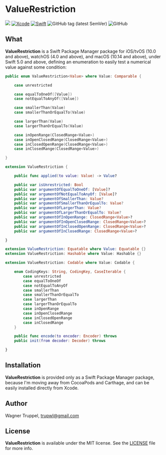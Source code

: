 # ValueRestriction
![](https://img.shields.io/badge/platforms-iOS%2010%20%7C%20tvOS%2010%20%7C%20watchOS%204%20%7C%20macOS%2010.14-red)
[![Xcode](https://img.shields.io/badge/Xcode-11-blueviolet.svg)](https://developer.apple.com/xcode)
[![Swift](https://img.shields.io/badge/Swift-5.0-orange.svg)](https://swift.org)
![GitHub tag (latest SemVer)](https://img.shields.io/github/v/tag/wltrup/ValueRestriction)
![GitHub](https://img.shields.io/github/license/wltrup/ValueRestriction)

## What

**ValueRestriction** is a Swift Package Manager package for iOS/tvOS (10.0 and above), watchOS (4.0 and above), and macOS (10.14 and above), under Swift 5.0 and above,  defining an enumeration to easily test a numerical value against some condition:
```swift
public enum ValueRestriction<Value> where Value: Comparable {

    case unrestricted

    case equalToOneOf([Value])
    case notEqualToAnyOf([Value])

    case smallerThan(Value)
    case smallerThanOrEqualTo(Value)

    case largerThan(Value)
    case largerThanOrEqualTo(Value)

    case inOpenRange(ClosedRange<Value>)
    case inOpenClosedRange(ClosedRange<Value>)
    case inClosedOpenRange(ClosedRange<Value>)
    case inClosedRange(ClosedRange<Value>)

}

extension ValueRestriction {

    public func applied(to value: Value) -> Value?

    public var isUnrestricted: Bool
    public var argumentOfEqualToOneOf: [Value]?
    public var argumentOfNotEqualToAnyOf: [Value]?
    public var argumentOfSmallerThan: Value?
    public var argumentOfSmallerThanOrEqualTo: Value?
    public var argumentOfLargerThan: Value?
    public var argumentOfLargerThanOrEqualTo: Value?
    public var argumentOfInOpenRange: ClosedRange<Value>?
    public var argumentOfInOpenClosedRange: ClosedRange<Value>?
    public var argumentOfInClosedOpenRange: ClosedRange<Value>?
    public var argumentOfInClosedRange: ClosedRange<Value>?

}

extension ValueRestriction: Equatable where Value: Equatable {}
extension ValueRestriction: Hashable where Value: Hashable {}

extension ValueRestriction: Codable where Value: Codable {

    enum CodingKeys: String, CodingKey, CaseIterable {
        case unrestricted
        case equalToOneOf
        case notEqualToAnyOf
        case smallerThan
        case smallerThanOrEqualTo
        case largerThan
        case largerThanOrEqualTo
        case inOpenRange
        case inOpenClosedRange
        case inClosedOpenRange
        case inClosedRange
    }

    public func encode(to encoder: Encoder) throws 
    public init(from decoder: Decoder) throws 

}
```

## Installation

**ValueRestriction** is provided only as a Swift Package Manager package, because I'm moving away from CocoaPods and Carthage, and can be easily installed directly from Xcode.

## Author

Wagner Truppel, trupwl@gmail.com

## License

**ValueRestriction** is available under the MIT license. See the [LICENSE](./LICENSE) file for more info.
